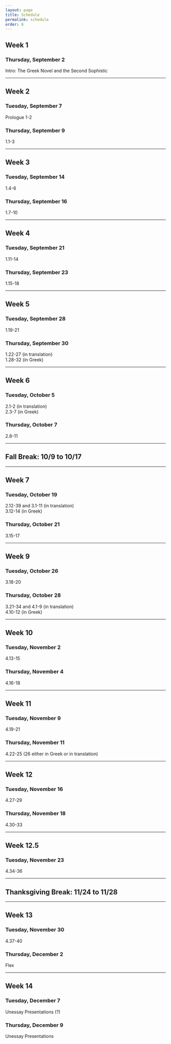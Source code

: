 ```yaml
---
layout: page
title: Schedule
permalink: schedule
order: 6
---
```


## Week 1

### Thursday, September 2
Intro: The Greek Novel and the Second Sophistic

***

## Week 2

### Tuesday, September 7
Prologue 1-2

### Thursday, September 9
1.1-3

***

## Week 3

### Tuesday, September 14
1.4-6

### Thursday, September 16
1.7-10

***

## Week 4

### Tuesday, September 21
1.11-14

### Thursday, September 23
1.15-18

***

## Week 5

### Tuesday, September 28
1.19-21

### Thursday, September 30
1.22-27 (in translation)  
1.28-32 (in Greek)

***

## Week 6

### Tuesday, October 5
2.1-2 (in translation)  
2.3-7 (in Greek)

### Thursday, October 7
2.8-11

***

## Fall Break: 10/9 to 10/17

***

## Week 7

### Tuesday, October 19
2.12-39 and 3.1-11 (in translation)  
3.12-14 (in Greek)

### Thursday, October 21
3.15-17

***

## Week 9

### Tuesday, October 26
3.18-20

### Thursday, October 28
3.21-34 and 4.1-9 (in translation)  
4.10-12 (in Greek)

***

## Week 10

### Tuesday, November 2
4.13-15

### Thursday, November 4
4.16-18

***

## Week 11

### Tuesday, November 9
4.19-21

### Thursday, November 11
4.22-25 (26 either in Greek or in translation)

***

## Week 12

### Tuesday, November 16
4.27-29

### Thursday, November 18
4.30-33

***

## Week 12.5

### Tuesday, November 23
4.34-36

***

## Thanksgiving Break: 11/24 to 11/28

***

## Week 13

### Tuesday, November 30
4.37-40

### Thursday, December 2
Flex

***

## Week 14

### Tuesday, December 7
Unessay Presentations (?)

### Thursday, December 9
Unessay Presentations
